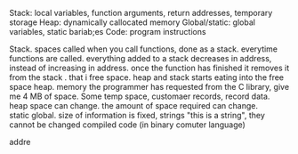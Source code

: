 Stack: local variables, function arguments, return addresses, temporary storage
Heap: dynamically callocated memory
Global/static: global variables, static bariab;es
Code: program instructions


Stack. spaces called when you call functions, done as a stack. everytime functions are called. everything added to a stack decreases in address, instead of increasing in address. once the function has finished it removes it from the stack . that i
free space. heap and stack starts eating into the free space
heap. memory the programmer has requested from the C library, give me 4 MB of space. Some temp space, customaer records, record data. heap space can change. the amount of space required can change.  
static global. size of information is fixed, strings "this is a string", they cannot be changed
compiled code (in binary comuter language)

addre